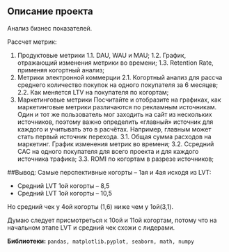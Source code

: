 ## Описание проекта

Анализ бизнес показателей.

Рассчет метрик:
1. Продуктовые метрики
1.1. DAU, WAU и MAU;
1.2. График, отражающий изменения метрики во времени;
1.3. Retention Rate, применяя когортный анализ;
2. Метрики электронной коммерции
2.1. Когортный анализ для рассча среднего количество покупок на одного покупателя за 6 месяцев;
2.2. Как меняется LTV на покупателя по когортам;
3. Маркетинговые метрики
Посчитайте и отобразите на графиках, как маркетинговые метрики различаются по рекламным источникам.
Один и тот же пользователь мог заходить на сайт из нескольких источников, поэтому важно определить «главный» источник для каждого и учитывать это в расчётах. Например, главным может стать первый источник перехода.
3.1. Общая сумма расходов на маркетинг. График изменения метрик во времени;
3.2. Ссредний CAC на одного покупателя для всего проекта и для каждого источника трафика;
3.3. ROMI по когортам в разрезе источников;

##Вывод:
Самые перспективные когорты – 1ая и 4ая исходя из LVT:
- Средний LVT 1ой когорты – 8,5
- Средний LVT 1ой когорты – 10,5

Но средний чек у 4ой когорты (1,6) ниже чем у 1ой(3,1).

Думаю следует присмотреться к 10ой и 11ой когортам, потому что на начальном этапе LVT и средний чек схожи с лидерами.

**Библиотеки:** `pandas, matplotlib.pyplot, seaborn, math, numpy`
